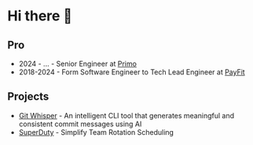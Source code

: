 # Hi there 👋

## Pro

- 2024 - ... - Senior Engineer at [Primo](https://getprimo.com/)
- 2018-2024 - Form Software Engineer to Tech Lead Engineer at [PayFit](https://payfit.com)

## Projects

- [Git Whisper](https://github.com/mathieuletyrant/git-whisper) - An intelligent CLI tool that generates meaningful and consistent commit messages using AI
- [SuperDuty](https://www.superduty.app/) - Simplify Team Rotation Scheduling